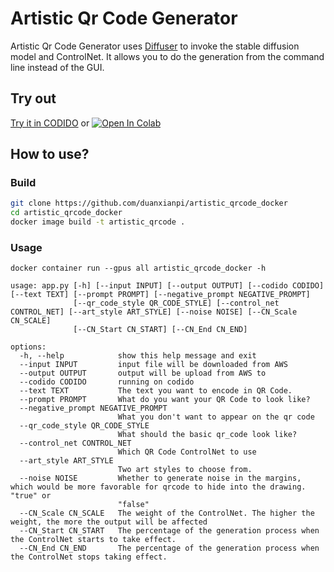 # Artistic Qr Code Generator
Artistic Qr Code Generator uses [Diffuser](https://github.com/huggingface/diffusers) to invoke the stable diffusion model and ControlNet. It allows you to do the generation from the command line instead of the GUI.

## Try out
[Try it in CODIDO](https://www.codido.co/marketplace/browse) or [![Open In Colab](https://colab.research.google.com/assets/colab-badge.svg)](https://https://colab.research.google.com/drive/1EHrv2QLe-RICMl1z72h5YBSEIKg7Fdje?usp=sharing)

## How to use?
### Build
```bash
git clone https://github.com/duanxianpi/artistic_qrcode_docker
cd artistic_qrcode_docker
docker image build -t artistic_qrcode .
```
### Usage
```
docker container run --gpus all artistic_qrcode_docker -h

usage: app.py [-h] [--input INPUT] [--output OUTPUT] [--codido CODIDO] [--text TEXT] [--prompt PROMPT] [--negative_prompt NEGATIVE_PROMPT]
              [--qr_code_style QR_CODE_STYLE] [--control_net CONTROL_NET] [--art_style ART_STYLE] [--noise NOISE] [--CN_Scale CN_SCALE]
              [--CN_Start CN_START] [--CN_End CN_END]

options:
  -h, --help            show this help message and exit
  --input INPUT         input file will be downloaded from AWS
  --output OUTPUT       output will be upload from AWS to
  --codido CODIDO       running on codido
  --text TEXT           The text you want to encode in QR Code.
  --prompt PROMPT       What do you want your QR Code to look like?
  --negative_prompt NEGATIVE_PROMPT
                        What you don't want to appear on the qr code
  --qr_code_style QR_CODE_STYLE
                        What should the basic qr_code look like?
  --control_net CONTROL_NET
                        Which QR Code ControlNet to use
  --art_style ART_STYLE
                        Two art styles to choose from.
  --noise NOISE         Whether to generate noise in the margins, which would be more favorable for qrcode to hide into the drawing. "true" or
                        "false"
  --CN_Scale CN_SCALE   The weight of the ControlNet. The higher the weight, the more the output will be affected
  --CN_Start CN_START   The percentage of the generation process when the ControlNet starts to take effect.
  --CN_End CN_END       The percentage of the generation process when the ControlNet stops taking effect.
```
